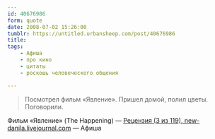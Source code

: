 ```yaml
---
id: 40676986
form: quote
date: 2008-07-02 15:26:00
tumblr: https://untitled.urbansheep.com/post/40676986
title: 
tags:
    - Афиша
    - про кино
    - цитаты
    - роскошь человеческого общения

---
```


<blockquote>
Посмотрел фильм «Явление». Пришел домой, полил цветы. Поговорили.
</blockquote>

Фильм «Явление» (The Happening) — <a href="http://www.afisha.ru/review/movies/229380/">Рецензия (3 из 119), new-danila.livejournal.com</a> — Афиша
